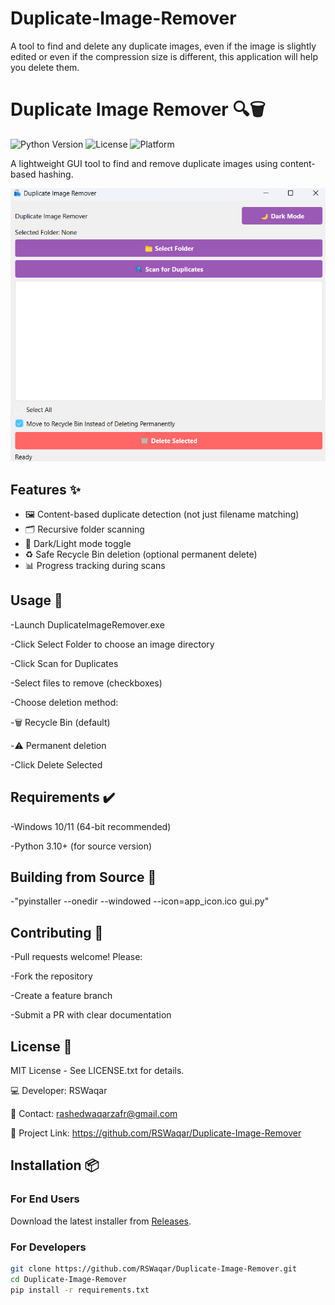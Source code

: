 # Duplicate-Image-Remover
A tool to find and delete any duplicate images, even if the image is slightly edited or even if the compression size is different, this application will help you delete them.

# Duplicate Image Remover 🔍🗑️

![Python Version](https://img.shields.io/badge/python-3.10%2B-blue)
![License](https://img.shields.io/badge/license-MIT-green)
![Platform](https://img.shields.io/badge/platform-Windows-lightgrey)

A lightweight GUI tool to find and remove duplicate images using content-based hashing.

![Application Screenshot](screenshot.png)

## Features ✨
- 🖼️ Content-based duplicate detection (not just filename matching)
- 🗂️ Recursive folder scanning
- 🎨 Dark/Light mode toggle
- ♻️ Safe Recycle Bin deletion (optional permanent delete)
- 📊 Progress tracking during scans

## Usage 🚀
-Launch DuplicateImageRemover.exe

-Click Select Folder to choose an image directory

-Click Scan for Duplicates

-Select files to remove (checkboxes)

-Choose deletion method:

  -🗑️ Recycle Bin (default)
  
  -⚠️ Permanent deletion
  
-Click Delete Selected

## Requirements ✔️
-Windows 10/11 (64-bit recommended)

-Python 3.10+ (for source version)

## Building from Source 🔨
-"pyinstaller --onedir --windowed --icon=app_icon.ico gui.py"

## Contributing 🤝

-Pull requests welcome! Please:

-Fork the repository

-Create a feature branch

-Submit a PR with clear documentation


## License 📜
MIT License - See LICENSE.txt for details.

💻 Developer: RSWaqar

📧 Contact: rashedwaqarzafr@gmail.com

🔗 Project Link: https://github.com/RSWaqar/Duplicate-Image-Remover

## Installation 📦
### For End Users
Download the latest installer from [Releases](https://github.com/RSWaqar/Duplicate-Image-Remover/releases).

### For Developers
```bash
git clone https://github.com/RSWaqar/Duplicate-Image-Remover.git
cd Duplicate-Image-Remover
pip install -r requirements.txt
